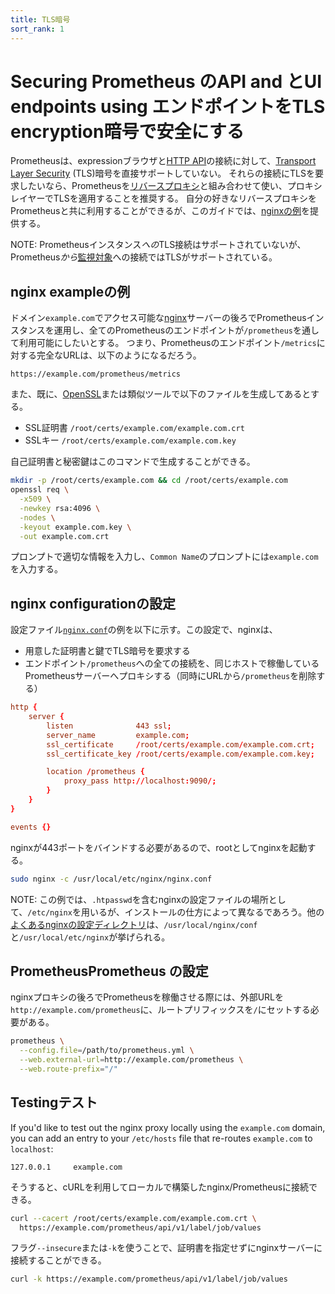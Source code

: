 ```yaml
---
title: TLS暗号
sort_rank: 1
---
```


# <span class="anchor-text-supplement">Securing </span>Prometheus<span class="anchor-text-supplement"> </span>のAPI<span class="anchor-text-supplement"> and </span>とUI<span class="anchor-text-supplement"> endpoints using </span>エンドポイントをTLS<span class="anchor-text-supplement"> encryption</span>暗号で安全にする

Prometheusは、expressionブラウザと[HTTP API](../../prometheus/latest/querying/api)の接続に対して、[Transport Layer Security](https://ja.wikipedia.org/wiki/Transport_Layer_Security) (TLS)暗号を直接サポートしていない。 
それらの接続にTLSを要求したいなら、Prometheusを[リバースプロキシ](https://www.nginx.com/resources/glossary/reverse-proxy-server/)と組み合わせて使い、プロキシレイヤーでTLSを適用することを推奨する。
自分の好きなリバースプロキシをPrometheusと共に利用することができるが、このガイドでは、[nginxの例](#nginx-example)を提供する。

NOTE: Prometheusインスタンス*への*TLS接続はサポートされていないが、Prometheus*から*[監視対象](../prometheus/latest/configuration/configuration/#<tls_config>)への接続ではTLSがサポートされている。

## nginx<span class="anchor-text-supplement"> example</span>の例

ドメイン`example.com`でアクセス可能な[nginx](https://www.nginx.com/)サーバーの後ろでPrometheusインスタンスを運用し、全てのPrometheusのエンドポイントが`/prometheus`を通して利用可能にしたいとする。
つまり、Prometheusのエンドポイント`/metrics`に対する完全なURLは、以下のようになるだろう。

```
https://example.com/prometheus/metrics
```

また、既に、[OpenSSL](https://www.digitalocean.com/community/tutorials/openssl-essentials-working-with-ssl-certificates-private-keys-and-csrs)または類似ツールで以下のファイルを生成してあるとする。

* SSL証明書 `/root/certs/example.com/example.com.crt`
* SSLキー `/root/certs/example.com/example.com.key`

自己証明書と秘密鍵はこのコマンドで生成することができる。

```bash
mkdir -p /root/certs/example.com && cd /root/certs/example.com
openssl req \
  -x509 \
  -newkey rsa:4096 \
  -nodes \
  -keyout example.com.key \
  -out example.com.crt
```

プロンプトで適切な情報を入力し、`Common Name`のプロンプトには`example.com`を入力する。

## nginx<span class="anchor-text-supplement"> configuration</span>の設定

設定ファイル[`nginx.conf`](https://www.nginx.com/resources/wiki/start/topics/examples/full/)の例を以下に示す。この設定で、nginxは、

* 用意した証明書と鍵でTLS暗号を要求する
* エンドポイント`/prometheus`への全ての接続を、同じホストで稼働しているPrometheusサーバーへプロキシする（同時にURLから`/prometheus`を削除する）

```conf
http {
    server {
        listen              443 ssl;
        server_name         example.com;
        ssl_certificate     /root/certs/example.com/example.com.crt;
        ssl_certificate_key /root/certs/example.com/example.com.key;

        location /prometheus {
            proxy_pass http://localhost:9090/;
        }
    }
}

events {}
```

nginxが443ポートをバインドする必要があるので、rootとしてnginxを起動する。

```bash
sudo nginx -c /usr/local/etc/nginx/nginx.conf
```

NOTE: この例では、`.htpasswd`を含むnginxの設定ファイルの場所として、`/etc/nginx`を用いるが、インストールの仕方によって異なるであろう。他の[よくあるnginxの設定ディレクトリ](http://nginx.org/en/docs/beginners_guide.html)は、`/usr/local/nginx/conf`と`/usr/local/etc/nginx`が挙げられる。

## Prometheus<span class="anchor-text-supplement">Prometheus </span>の設定

nginxプロキシの後ろでPrometheusを稼働させる際には、外部URLを`http://example.com/prometheus`に、ルートプリフィックスを`/`にセットする必要がある。

```bash
prometheus \
  --config.file=/path/to/prometheus.yml \
  --web.external-url=http://example.com/prometheus \
  --web.route-prefix="/"
```

## <span class="anchor-text-supplement">Testing</span>テスト

If you'd like to test out the nginx proxy locally using the `example.com` domain, you can add an entry to your `/etc/hosts` file that re-routes `example.com` to `localhost`:

```
127.0.0.1     example.com
```

そうすると、cURLを利用してローカルで構築したnginx/Prometheusに接続できる。

```bash
curl --cacert /root/certs/example.com/example.com.crt \
  https://example.com/prometheus/api/v1/label/job/values
```

フラグ`--insecure`または`-k`を使うことで、証明書を指定せずにnginxサーバーに接続することができる。

```bash
curl -k https://example.com/prometheus/api/v1/label/job/values
```
